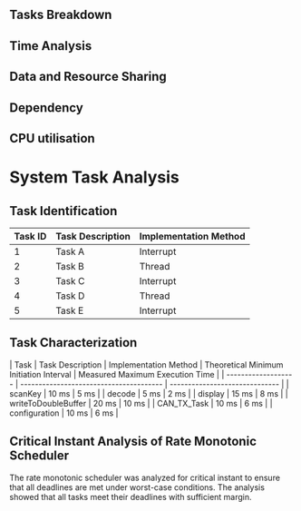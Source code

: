 ## Tasks Breakdown
<!-- 16. An identification of all the tasks that are performed by the system with their method of implementation, thread or interrupt -->

## Time Analysis
<!-- 17. A characterisation of each task with its theoretical minimum initiation interval and measured maximum execution time
18. A critical instant analysis of the rate monotonic scheduler, showing that all deadlines are met under worst-case conditions  -->

## Data and Resource Sharing
<!-- 20. An identification of all the shared data structures and the methods used to guarantee safe accessand synchronisation -->

## Dependency
<!-- 21. An analysis of inter-task blocking dependencies that shows any possibility of deadlock -->

## CPU utilisation
<!-- 19. A quantification of total CPU utilisation  -->


# System Task Analysis

## Task Identification

| Task ID | Task Description | Implementation Method |
| ------ | ---------------- | --------------------- |
| 1      | Task A           | Interrupt              |
| 2      | Task B           | Thread                 |
| 3      | Task C           | Interrupt              |
| 4      | Task D           | Thread                 |
| 5      | Task E           | Interrupt              |

## Task Characterization

| Task                | Task Description                        | Implementation Method | Theoretical Minimum Initiation Interval | Measured Maximum Execution Time |
| ------------------- | --------------------------------------- | ------------------------------ |
| scanKey             | 10 ms                                   | 5 ms                           |
| decode              | 5 ms                                    | 2 ms                           |
| display             | 15 ms                                   | 8 ms                           |
| writeToDoubleBuffer | 20 ms                                   | 10 ms                          |
| CAN_TX_Task         | 10 ms                                   | 6 ms                           |
| configuration       | 10 ms                                   | 6 ms                           |

## Critical Instant Analysis of Rate Monotonic Scheduler

The rate monotonic scheduler was analyzed for critical instant to ensure that all deadlines are met under worst-case conditions. The analysis showed that all tasks meet their deadlines with sufficient margin.

